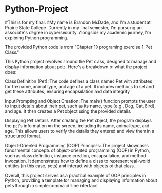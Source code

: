# Python-Project
#This is for my final.
#My name is Brandon McDade, and I'm a student at Prairie State College. Currently in my final semester, I'm pursuing an associate's degree in cybersecurity. Alongside my academic journey, I'm exploring Python programming. 


The provided Python code is from "Chapter 10 programing exercise 1. Pet Class."

This Python project revolves around the Pet class, designed to manage and display information about pets. Here's a breakdown of what the project does:

Class Definition (Pet): The code defines a class named Pet with attributes for the name, animal type, and age of a pet. It includes methods to set and get these attributes, ensuring encapsulation and data integrity.

Input Prompting and Object Creation: The main() function prompts the user to input details about their pet, such as its name, type (e.g., Dog, Cat, Bird), and age. It then creates a Pet object using the provided details.

Displaying Pet Details: After creating the Pet object, the program displays the pet's information on the screen, including its name, animal type, and age. This allows users to verify the details they entered and view them in a structured format.

Object-Oriented Programming (OOP) Principles: The project showcases fundamental concepts of object-oriented programming (OOP) in Python, such as class definition, instance creation, encapsulation, and method invocation. It demonstrates how to define a class to represent real-world entities (in this case, pets) and interact with objects of that class.

Overall, this project serves as a practical example of OOP principles in Python, providing a template for managing and displaying information about pets through a simple command-line interface.
